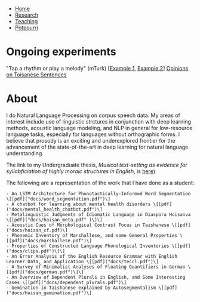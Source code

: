 <nav>
  <ul>
    <li><a href="README.md">Home</a></li>
    <li><a href="research.md">Research</a></li>
    <li><a href="teaching.md">Teaching</a></li>
    <li><a href="potpourri.md">Potpourri</a></li>
  </ul>
</nav>

# Ongoing experiments

"Tap a rhythm or play a melody" (mTurk) \[[Example 1]("metrical/piano_sample"), [Example 2]("metrical/taps_sample")\]
[Opinions on Toisanese Sentences]("socio/experiment.php")

# About
I do Natural Language Processing on corpus speech data.  My areas of interest include use of linguistic strctures in conjunction with deep learning methods, acoustic language modeling, and NLP in general for low-resource language tasks, especially for languages without orthographic forms. <!-- My research goal is to create innovative algorithmic advances and to align existing frameworks with the needs of underrepresented language communities.--> I believe that prosody is an exciting and underexplored frontier for the advancement <!--implementation--> of the state-of-the-art in deep learning for natural language understanding.

The link to my Undergraduate thesis, *Musical text-setting as evidence for syllabficiation of highly moraic structures in English*, is [here]("docs/thesis.pdf"))

The following are a representation of the work that I have done as a student:

    - An LSTM Architecture for Phonotactically-Informed Word Segmentation \[[pdf]("docs/word_segmentation.pdf")\]
    - A chatbot for learning about mental health disorders \[[pdf]("docs/mental_health_chatbot.pdf")\]
    - Metalinguistic Judgments of Idiomatic Language in Diaspora Hoisanva \[[pdf]("docs/hoisan_meta.pdf" )\]\]
    - Acoustic Cues of Morphological Contrast Focus in Taishanese \[[pdf]("docs/hoisan_cf.pdf)\]
    - Phonemic Inventory of Marshallese, and some General Properties \[[pdf]("docs/marshallese.pdf")\]
    - Properties of Constructed Language Phonological Inventories \[[pdf]("docs/clips.pdf")\]\]
    - An Error Analysis of the English Resource Grammar with English Learner Data, and Application \[[pdf]("docs/teccl.pdf")\]
    - A Survey of Minimalist Analyses of Floating Quantifiers in German \[[pdf]("docs/german.pdf")\]\]
    - An Overview of Dependent Plurals in English, and Some Interesting Cases \[[pdf]("docs/dependent_plurals.pdf")\]
    - Gemination in Taishanese explained by Autosegmentalism \[[pdf]("docs/hoisan_gemination.pdf")\]
